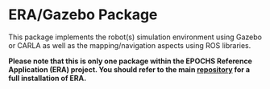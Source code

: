 # ERA/Gazebo Package

This package implements the robot(s) simulation environment using Gazebo or CARLA as well as the mapping/navigation aspects using ROS libraries.

**Please note that this is only one package within the EPOCHS Reference Application (ERA) project. You should refer to the main <a href="https://github.com/IBM/era" target="_blank">repository</a> for a full installation of ERA.** 

